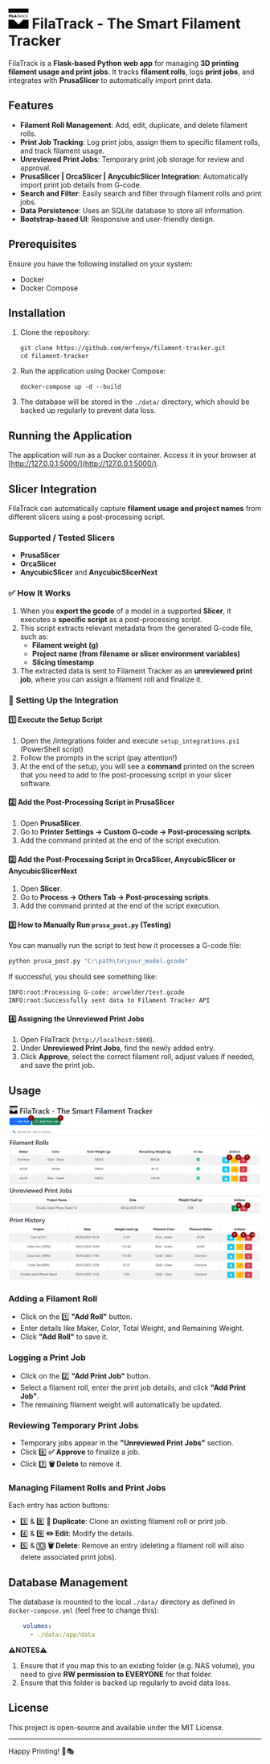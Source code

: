 # <img src="./static/images/filatrack_logo.svg" class="align-top" width="40"> FilaTrack - The Smart Filament Tracker

FilaTrack is a **Flask-based Python web app** for managing **3D printing filament usage and print jobs**.
It tracks **filament rolls**, logs **print jobs**, and integrates with **PrusaSlicer** to automatically import print data.

## Features

- **Filament Roll Management**: Add, edit, duplicate, and delete filament rolls.
- **Print Job Tracking**: Log print jobs, assign them to specific filament rolls, and track filament usage.
- **Unreviewed Print Jobs**: Temporary print job storage for review and approval.
- **PrusaSlicer | OrcaSlicer | AnycubicSlicer Integration**: Automatically import print job details from G-code.
- **Search and Filter**: Easily search and filter through filament rolls and print jobs.
- **Data Persistence**: Uses an SQLite database to store all information.
- **Bootstrap-based UI**: Responsive and user-friendly design.

## Prerequisites

Ensure you have the following installed on your system:

- Docker
- Docker Compose

## Installation

1. Clone the repository:

   ```shell
   git clone https://github.com/mrfenyx/filament-tracker.git
   cd filament-tracker
   ```

2. Run the application using Docker Compose:

   ```shell
   docker-compose up -d --build
   ```

3. The database will be stored in the `./data/` directory, which should be backed up regularly to prevent data loss.

## Running the Application

The application will run as a Docker container. Access it in your browser at [http://127.0.0.1:5000/](http://127.0.0.1:5000/).

## Slicer Integration

FilaTrack can automatically capture **filament usage and project names** from different slicers using a post-processing script.

### Supported / Tested Slicers
* **PrusaSlicer**
* **OrcaSlicer**
* **AnycubicSlicer** and **AnycubicSlicerNext**

### ✅ How It Works

1. When you **export the gcode** of a model in a supported  **Slicer**, it executes a **specific script** as a post-processing script.
2. This script extracts relevant metadata from the generated G-code file, such as:
   - **Filament weight (g)**
   - **Project name (from filename or slicer environment variables)**
   - **Slicing timestamp**
3. The extracted data is sent to Filament Tracker as an **unreviewed print job**, where you can assign a filament roll and finalize it.

### 🔧 Setting Up the Integration

#### **1️⃣ Execute the Setup Script**

1. Open the /integrations folder and execute `setup_integrations.ps1` (PowerShell script)
2. Follow the prompts in the script (pay attention!)
3. At the end of the setup, you will see a **command** printed on the screen that you need to add to the post-processing script in your slicer software.

#### **2️⃣ Add the Post-Processing Script in PrusaSlicer**

1. Open **PrusaSlicer**.
2. Go to **Printer Settings → Custom G-code → Post-processing scripts**.
3. Add the command printed at the end of the script execution.

#### **2️⃣ Add the Post-Processing Script in OrcaSlicer, AnycubicSlicer or AnycubicSlicerNext**

1. Open **Slicer**.
2. Go to **Process → Others Tab → Post-processing scripts**.
3. Add the command printed at the end of the script execution.

#### **3️⃣ How to Manually Run `prusa_post.py` (Testing)**

You can manually run the script to test how it processes a G-code file:

```bash
python prusa_post.py "C:\path\to\your_model.gcode"
```

If successful, you should see something like:

```plaintext
INFO:root:Processing G-code: arcwelder/test.gcode
INFO:root:Successfully sent data to Filament Tracker API
```

#### **4️⃣ Assigning the Unreviewed Print Jobs**

1. Open FilaTrack (`http://localhost:5000`).
2. Under **Unreviewed Print Jobs**, find the newly added entry.
3. Click **Approve**, select the correct filament roll, adjust values if needed, and save the print job.

## Usage

![FilaTrack UI](./static/images/UI.png)

### Adding a Filament Roll

- Click on the 1️⃣ **"Add Roll"** button.
- Enter details like Maker, Color, Total Weight, and Remaining Weight.
- Click **"Add Roll"** to save it.

### Logging a Print Job

- Click on the 2️⃣ **"Add Print Job"** button.
- Select a filament roll, enter the print job details, and click **"Add Print Job"**.
- The remaining filament weight will automatically be updated.

### Reviewing Temporary Print Jobs

- Temporary jobs appear in the **"Unreviewed Print Jobs"** section.
- Click 6️⃣ **✅ Approve** to finalize a job.
- Click 7️⃣ **🗑️ Delete** to remove it.

### Managing Filament Rolls and Print Jobs

Each entry has action buttons:

- 3️⃣ & 8️⃣ **📄 Duplicate**: Clone an existing filament roll or print job.
- 4️⃣ & 9️⃣ **✏️ Edit**: Modify the details.
- 5️⃣ & 🔟 **🗑️ Delete**: Remove an entry (deleting a filament roll will also delete associated print jobs).

## Database Management

The database is mounted to the local `./data/` directory as defined in `docker-compose.yml` (feel free to change this):

```yaml
    volumes:
      - ./data:/app/data
```
**⚠️NOTES⚠️**
1. Ensure that if you map this to an existing folder (e.g. NAS volume), you need to give **RW permission to EVERYONE** for that folder.
2. Ensure that this folder is backed up regularly to avoid data loss.

## License

This project is open-source and available under the MIT License.

---
Happy Printing! 🎨🎭
